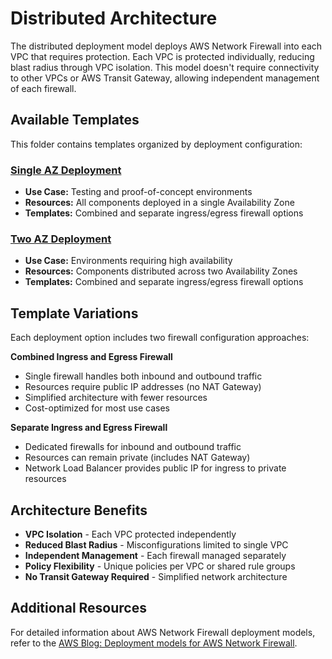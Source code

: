 # Distributed Architecture

The distributed deployment model deploys AWS Network Firewall into each VPC that requires protection. Each VPC is protected individually, reducing blast radius through VPC isolation. This model doesn't require connectivity to other VPCs or AWS Transit Gateway, allowing independent management of each firewall.

## Available Templates

This folder contains templates organized by deployment configuration:

### [Single AZ Deployment](single_az_deployment/)
- **Use Case:** Testing and proof-of-concept environments
- **Resources:** All components deployed in a single Availability Zone
- **Templates:** Combined and separate ingress/egress firewall options

### [Two AZ Deployment](two_az_deployment/)
- **Use Case:** Environments requiring high availability
- **Resources:** Components distributed across two Availability Zones
- **Templates:** Combined and separate ingress/egress firewall options

## Template Variations

Each deployment option includes two firewall configuration approaches:

**Combined Ingress and Egress Firewall**
- Single firewall handles both inbound and outbound traffic
- Resources require public IP addresses (no NAT Gateway)
- Simplified architecture with fewer resources
- Cost-optimized for most use cases

**Separate Ingress and Egress Firewall**
- Dedicated firewalls for inbound and outbound traffic
- Resources can remain private (includes NAT Gateway)
- Network Load Balancer provides public IP for ingress to private resources

## Architecture Benefits

- **VPC Isolation** - Each VPC protected independently
- **Reduced Blast Radius** - Misconfigurations limited to single VPC
- **Independent Management** - Each firewall managed separately
- **Policy Flexibility** - Unique policies per VPC or shared rule groups
- **No Transit Gateway Required** - Simplified network architecture

## Additional Resources

For detailed information about AWS Network Firewall deployment models, refer to the [AWS Blog: Deployment models for AWS Network Firewall](https://aws.amazon.com/blogs/networking-and-content-delivery/deployment-models-for-aws-network-firewall/).

